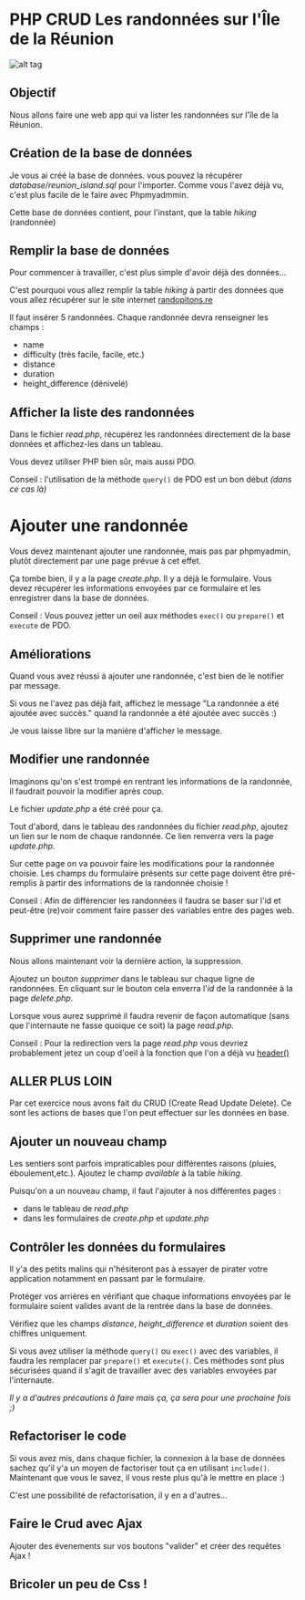 # PHP CRUD Les randonnées sur l'Île de la Réunion

![alt tag](http://www.jump-voyage.com/wp-content/uploads/2015/04/Carte-Ile-de-la-R%C3%A9union-4.jpg)

## Objectif

Nous allons faire une web app qui va lister les randonnées sur l'île de la Réunion.


## Création de la base de données
Je vous ai créé la base de données. vous pouvez la récupérer *database/reunion_island.sql* pour l'importer.
 Comme vous l'avez déjà vu, c'est plus facile de le faire avec Phpmyadmmin.

Cette base de données contient, pour l'instant, que la table *hiking* (randonnée)

## Remplir la base de données

Pour commencer à travailler, c'est plus simple d'avoir déjà des données...

C'est pourquoi vous allez remplir la table *hiking* à partir des données que
vous allez récupérer sur le site internet [randopitons.re](https://www.randopitons.re)

Il faut insérer 5 randonnées. Chaque randonnée devra renseigner les champs :
* name
* difficulty (très facile, facile, etc.)
* distance
* duration
* height_difference (dénivelé)

## Afficher la liste des randonnées

Dans le fichier *read.php*, récupérez les randonnées directement de la base données et affichez-les dans un tableau.

Vous devez utiliser PHP bien sûr, mais aussi PDO.


Conseil : l'utilisation de la méthode ```query()``` de PDO est un bon début *(dans ce cas là)*

# Ajouter une randonnée

Vous devez maintenant ajouter une randonnée, mais pas par phpmyadmin, plutôt directement par une page prévue à cet effet.

Ça tombe bien, il y a la page *create.php*. Il y a déjà le formulaire. Vous devez récupérer les informations envoyées par ce formulaire et les enregistrer
dans la base de données.

Conseil : Vous pouvez jetter un oeil aux méthodes ```exec()``` ou ```prepare()``` et ```execute``` de PDO.


## Améliorations

Quand vous avez réussi à ajouter une randonnée, c'est bien de le notifier par message.

Si vous ne l'avez pas déjà fait, affichez le message "La randonnée a été ajoutée avec succès." quand la randonnée a été ajoutée avec succès :)

Je vous laisse libre sur la manière d'afficher le message.


## Modifier une randonnée

Imaginons qu'on s'est trompé en rentrant les informations de la randonnée, il faudrait pouvoir la modifier après coup.

Le fichier *update.php* a été créé pour ça.

Tout d'abord, dans le tableau des randonnées du fichier *read.php*, ajoutez un lien sur le nom de chaque randonnée. Ce lien renverra vers la page *update.php*.

Sur cette page on va pouvoir faire les modifications pour la randonnée choisie. Les champs du formulaire présents sur cette page doivent être pré-remplis à partir
des informations de la randonnée choisie !

Conseil : Afin de différencier les randonnées il faudra se baser sur l'id et peut-être (re)voir comment faire passer des variables entre des pages web.

## Supprimer une randonnée

Nous allons maintenant voir la dernière action, la suppression.

Ajoutez un bouton *supprimer* dans le tableau sur chaque ligne de randonnées. En cliquant sur le bouton cela enverra l'*id* de la randonnée à la page *delete.php*.

Lorsque vous aurez supprimé il faudra revenir de façon automatique (sans que l'internaute ne fasse quoique ce soit) la page *read.php*.

Conseil : Pour la redirection vers la page *read.php* vous devriez probablement jetez un coup d'oeil à la fonction que l'on a déjà vu [header()](http://php.net/manual/fr/function.header.php)

## ALLER PLUS LOIN

Par cet exercice nous avons fait du CRUD (Create Read Update Delete). 
Ce sont les actions de bases que l'on peut effectuer sur les données en base.

## Ajouter un nouveau champ

Les sentiers sont parfois impraticables pour différentes raisons (pluies, éboulement,etc.). Ajoutez le champ *available* à la table *hiking*.

Puisqu'on a un nouveau champ, il faut l'ajouter à nos différentes pages :
* dans le tableau de *read.php*
* dans les formulaires de *create.php* et *update.php*

## Contrôler les données du formulaires

Il y'a des petits malins qui n'hésiteront pas à essayer de pirater votre application notamment en passant par le formulaire.

Protéger vos arrières en vérifiant que chaque informations envoyées par le formulaire soient valides avant de la rentrée dans la base de données.

Vérifiez que les champs *distance*, *height_difference* et *duration* soient des chiffres uniquement.

Si vous avez utiliser la méthode ```query()``` ou ```exec()``` avec des variables, il faudra les remplacer par ```prepare()``` et ```execute()```. 
Ces méthodes sont plus sécurisées quand il s'agit de travailler avec des variables envoyées par l'internaute.

*Il y a d'autres précautions à faire mais ça, ça sera pour une prochaine fois ;)*

## Refactoriser le code

Si vous avez mis, dans chaque fichier, la connexion à la base de données sachez qu'il y'a un moyen de factoriser tout ça en utilisant ```include()```.
 Maintenant que vous le savez, il vous reste plus qu'à le mettre en place :)

C'est une possibilité de refactorisation, il y en a d'autres...

## Faire le Crud avec Ajax

Ajouter des évenements sur vos boutons "valider" et créer des requêtes Ajax !

## Bricoler un peu de Css !
